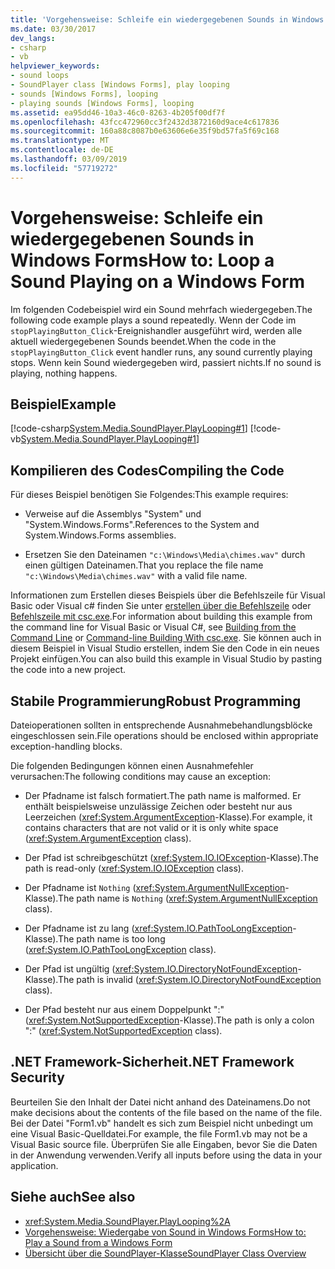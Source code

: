 ```yaml
---
title: 'Vorgehensweise: Schleife ein wiedergegebenen Sounds in Windows Forms'
ms.date: 03/30/2017
dev_langs:
- csharp
- vb
helpviewer_keywords:
- sound loops
- SoundPlayer class [Windows Forms], play looping
- sounds [Windows Forms], looping
- playing sounds [Windows Forms], looping
ms.assetid: ea95dd46-10a3-46c0-8263-4b205f00df7f
ms.openlocfilehash: 43fcc472960cc3f2432d3872160d9ace4c617836
ms.sourcegitcommit: 160a88c8087b0e63606e6e35f9bd57fa5f69c168
ms.translationtype: MT
ms.contentlocale: de-DE
ms.lasthandoff: 03/09/2019
ms.locfileid: "57719272"
---
```

# <a name="how-to-loop-a-sound-playing-on-a-windows-form"></a><span data-ttu-id="6a8c3-102">Vorgehensweise: Schleife ein wiedergegebenen Sounds in Windows Forms</span><span class="sxs-lookup"><span data-stu-id="6a8c3-102">How to: Loop a Sound Playing on a Windows Form</span></span>
<span data-ttu-id="6a8c3-103">Im folgenden Codebeispiel wird ein Sound mehrfach wiedergegeben.</span><span class="sxs-lookup"><span data-stu-id="6a8c3-103">The following code example plays a sound repeatedly.</span></span> <span data-ttu-id="6a8c3-104">Wenn der Code im `stopPlayingButton_Click`-Ereignishandler ausgeführt wird, werden alle aktuell wiedergegebenen Sounds beendet.</span><span class="sxs-lookup"><span data-stu-id="6a8c3-104">When the code in the `stopPlayingButton_Click` event handler runs, any sound currently playing stops.</span></span> <span data-ttu-id="6a8c3-105">Wenn kein Sound wiedergegeben wird, passiert nichts.</span><span class="sxs-lookup"><span data-stu-id="6a8c3-105">If no sound is playing, nothing happens.</span></span>  
  
## <a name="example"></a><span data-ttu-id="6a8c3-106">Beispiel</span><span class="sxs-lookup"><span data-stu-id="6a8c3-106">Example</span></span>  
 [!code-csharp[System.Media.SoundPlayer.PlayLooping#1](~/samples/snippets/csharp/VS_Snippets_Winforms/System.Media.SoundPlayer.PlayLooping/CS/Form1.cs#1)]
 [!code-vb[System.Media.SoundPlayer.PlayLooping#1](~/samples/snippets/visualbasic/VS_Snippets_Winforms/System.Media.SoundPlayer.PlayLooping/VB/Form1.vb#1)]  
  
## <a name="compiling-the-code"></a><span data-ttu-id="6a8c3-107">Kompilieren des Codes</span><span class="sxs-lookup"><span data-stu-id="6a8c3-107">Compiling the Code</span></span>  
 <span data-ttu-id="6a8c3-108">Für dieses Beispiel benötigen Sie Folgendes:</span><span class="sxs-lookup"><span data-stu-id="6a8c3-108">This example requires:</span></span>  
  
-   <span data-ttu-id="6a8c3-109">Verweise auf die Assemblys "System" und "System.Windows.Forms".</span><span class="sxs-lookup"><span data-stu-id="6a8c3-109">References to the System and System.Windows.Forms assemblies.</span></span>  
  
-   <span data-ttu-id="6a8c3-110">Ersetzen Sie den Dateinamen `"c:\Windows\Media\chimes.wav"` durch einen gültigen Dateinamen.</span><span class="sxs-lookup"><span data-stu-id="6a8c3-110">That you replace the file name `"c:\Windows\Media\chimes.wav"` with a valid file name.</span></span>  
  
 <span data-ttu-id="6a8c3-111">Informationen zum Erstellen dieses Beispiels über die Befehlszeile für Visual Basic oder Visual c# finden Sie unter [erstellen über die Befehlszeile](../../../visual-basic/reference/command-line-compiler/building-from-the-command-line.md) oder [Befehlszeile mit csc.exe](../../../csharp/language-reference/compiler-options/command-line-building-with-csc-exe.md).</span><span class="sxs-lookup"><span data-stu-id="6a8c3-111">For information about building this example from the command line for Visual Basic or Visual C#, see [Building from the Command Line](../../../visual-basic/reference/command-line-compiler/building-from-the-command-line.md) or [Command-line Building With csc.exe](../../../csharp/language-reference/compiler-options/command-line-building-with-csc-exe.md).</span></span> <span data-ttu-id="6a8c3-112">Sie können auch in diesem Beispiel in Visual Studio erstellen, indem Sie den Code in ein neues Projekt einfügen.</span><span class="sxs-lookup"><span data-stu-id="6a8c3-112">You can also build this example in Visual Studio by pasting the code into a new project.</span></span>  
  
## <a name="robust-programming"></a><span data-ttu-id="6a8c3-113">Stabile Programmierung</span><span class="sxs-lookup"><span data-stu-id="6a8c3-113">Robust Programming</span></span>  
 <span data-ttu-id="6a8c3-114">Dateioperationen sollten in entsprechende Ausnahmebehandlungsblöcke eingeschlossen sein.</span><span class="sxs-lookup"><span data-stu-id="6a8c3-114">File operations should be enclosed within appropriate exception-handling blocks.</span></span>  
  
 <span data-ttu-id="6a8c3-115">Die folgenden Bedingungen können einen Ausnahmefehler verursachen:</span><span class="sxs-lookup"><span data-stu-id="6a8c3-115">The following conditions may cause an exception:</span></span>  
  
-   <span data-ttu-id="6a8c3-116">Der Pfadname ist falsch formatiert.</span><span class="sxs-lookup"><span data-stu-id="6a8c3-116">The path name is malformed.</span></span> <span data-ttu-id="6a8c3-117">Er enthält beispielsweise unzulässige Zeichen oder besteht nur aus Leerzeichen (<xref:System.ArgumentException>-Klasse).</span><span class="sxs-lookup"><span data-stu-id="6a8c3-117">For example, it contains characters that are not valid or it is only white space (<xref:System.ArgumentException> class).</span></span>  
  
-   <span data-ttu-id="6a8c3-118">Der Pfad ist schreibgeschützt (<xref:System.IO.IOException>-Klasse).</span><span class="sxs-lookup"><span data-stu-id="6a8c3-118">The path is read-only (<xref:System.IO.IOException> class).</span></span>  
  
-   <span data-ttu-id="6a8c3-119">Der Pfadname ist `Nothing` (<xref:System.ArgumentNullException>-Klasse).</span><span class="sxs-lookup"><span data-stu-id="6a8c3-119">The path name is `Nothing` (<xref:System.ArgumentNullException> class).</span></span>  
  
-   <span data-ttu-id="6a8c3-120">Der Pfadname ist zu lang (<xref:System.IO.PathTooLongException>-Klasse).</span><span class="sxs-lookup"><span data-stu-id="6a8c3-120">The path name is too long (<xref:System.IO.PathTooLongException> class).</span></span>  
  
-   <span data-ttu-id="6a8c3-121">Der Pfad ist ungültig (<xref:System.IO.DirectoryNotFoundException>-Klasse).</span><span class="sxs-lookup"><span data-stu-id="6a8c3-121">The path is invalid (<xref:System.IO.DirectoryNotFoundException> class).</span></span>  
  
-   <span data-ttu-id="6a8c3-122">Der Pfad besteht nur aus einem Doppelpunkt ":" (<xref:System.NotSupportedException>-Klasse).</span><span class="sxs-lookup"><span data-stu-id="6a8c3-122">The path is only a colon ":" (<xref:System.NotSupportedException> class).</span></span>  
  
## <a name="net-framework-security"></a><span data-ttu-id="6a8c3-123">.NET Framework-Sicherheit</span><span class="sxs-lookup"><span data-stu-id="6a8c3-123">.NET Framework Security</span></span>  
 <span data-ttu-id="6a8c3-124">Beurteilen Sie den Inhalt der Datei nicht anhand des Dateinamens.</span><span class="sxs-lookup"><span data-stu-id="6a8c3-124">Do not make decisions about the contents of the file based on the name of the file.</span></span> <span data-ttu-id="6a8c3-125">Bei der Datei "Form1.vb" handelt es sich zum Beispiel nicht unbedingt um eine Visual Basic-Quelldatei.</span><span class="sxs-lookup"><span data-stu-id="6a8c3-125">For example, the file Form1.vb may not be a Visual Basic source file.</span></span> <span data-ttu-id="6a8c3-126">Überprüfen Sie alle Eingaben, bevor Sie die Daten in der Anwendung verwenden.</span><span class="sxs-lookup"><span data-stu-id="6a8c3-126">Verify all inputs before using the data in your application.</span></span>  
  
## <a name="see-also"></a><span data-ttu-id="6a8c3-127">Siehe auch</span><span class="sxs-lookup"><span data-stu-id="6a8c3-127">See also</span></span>
- <xref:System.Media.SoundPlayer.PlayLooping%2A>
- [<span data-ttu-id="6a8c3-128">Vorgehensweise: Wiedergabe von Sound in Windows Forms</span><span class="sxs-lookup"><span data-stu-id="6a8c3-128">How to: Play a Sound from a Windows Form</span></span>](how-to-play-a-sound-from-a-windows-form.md)
- [<span data-ttu-id="6a8c3-129">Übersicht über die SoundPlayer-Klasse</span><span class="sxs-lookup"><span data-stu-id="6a8c3-129">SoundPlayer Class Overview</span></span>](soundplayer-class-overview.md)
